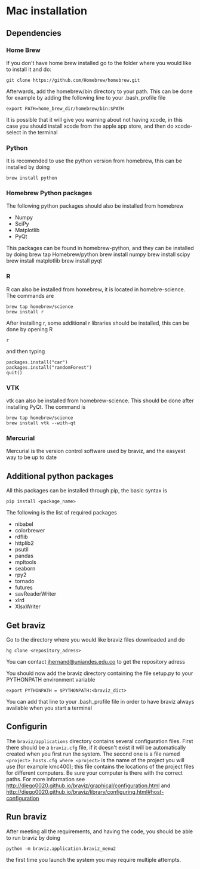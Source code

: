 # Mac installation

## Dependencies

### Home Brew
If you don't have home brew installed go to the folder where you would like to install it and do:

    git clone https://github.com/Homebrew/homebrew.git

Afterwards, add the homebrew/bin directory to your path. This can be done for example by adding the following line to your .bash_profile file

    export PATH=home_brew_dir/homebrew/bin:$PATH

It is possible that it will give you warning about not having xcode, in this case you should install xcode from the apple app store, and then do
xcode-select in the terminal

### Python
It is recomended to use the python version from homebrew, this can be installed by doing

    brew install python

### Homebrew Python packages
The following python packages should also be installed from homebrew

- Numpy
- SciPy
- Matplotlib
- PyQt

This packages can be found in homebrew-python, and they can be installed by doing
    brew tap Homebrew/python
    brew install numpy
    brew install scipy
    brew install matplotlib
    brew install pyqt

### R
R can also be installed from homebrew, it is located in homebre-science. The commands are

    brew tap homebrew/science
    brew install r

After installing r, some additional r libraries should be installed, this can be done by opening R

    r

and then typing

    packages.install("car")
    packages.install("randomForest")
    quit()

### VTK
vtk can also be installed from homebrew-science. This should be done after installing PyQt. The command is

    brew tap homebrew/science
    brew install vtk --with-qt

### Mercurial
Mercurial is the version control software used by braviz, and the easyest way to be up to date


## Additional python packages

All this packages can be installed through pip, the basic syntax is

    pip install <package_name>

The following is the list of required packages

- nibabel
- colorbrewer
- rdflib
- httplib2
- psutil
- pandas
- mpltools
- seaborn
- rpy2
- tornado
- futures
- savReaderWriter
- xlrd
- XlsxWriter

## Get braviz
Go to the directory where you would like braviz files downloaded and do

    hg clone <repository_adress>

You can contact jhernand@uniandes.edu.co to get the repository adress

You should now add the braviz directory containing the file setup.py to your PYTHONPATH environment variable

    export PYTHONPATH = $PYTHONPATH:<braviz_dict>

You can add that line to your .bash_profile file in order to have braviz always available when you start a terminal


## Configurin

The ``braviz/applications`` directory contains several configuration files. First there should be a ``braviz.cfg`` file,
if it doesn't exist it will be automatically created when you first run the system. The second one is a file named
``<project>_hosts.cfg where <project>`` is the name of the project you will use (for example kmc400); this file contains
the locations of the project files for different computers. Be sure your computer is there with the correct paths. For
more information see  http://diego0020.github.io/braviz/graphical/configuration.html and 
http://diego0020.github.io/braviz/library/configuring.html#host-configuration



## Run braviz
After meeting all the requirements, and having the code, you should be able to run braviz by doing

    python -m braviz.application.braviz_menu2

the first time you launch the system you may require multiple attempts.
